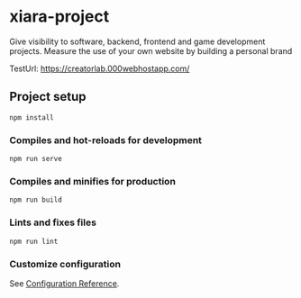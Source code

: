 # xiara-project
Give visibility to software, backend, frontend and game development projects.
Measure the use of your own website by building a personal brand

TestUrl: https://creatorlab.000webhostapp.com/

## Project setup
```
npm install
```

### Compiles and hot-reloads for development
```
npm run serve
```

### Compiles and minifies for production
```
npm run build
```

### Lints and fixes files
```
npm run lint
```

### Customize configuration
See [Configuration Reference](https://cli.vuejs.org/config/).
